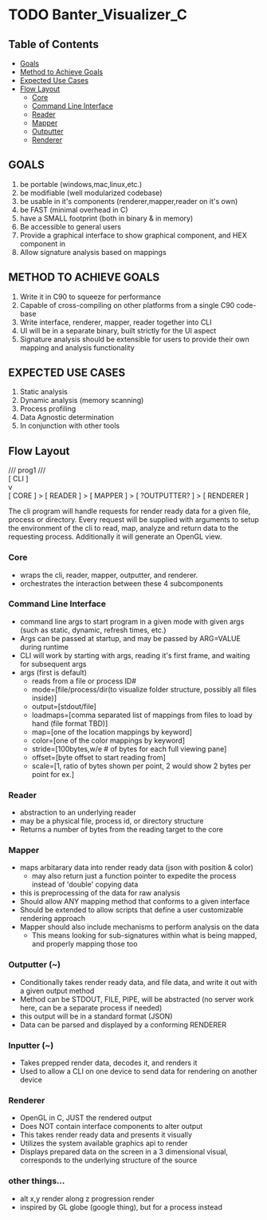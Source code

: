 # TODO Banter_Visualizer_C

## Table of Contents
- [Goals](#goals)
- [Method to Achieve Goals](#method-to-achieve-goals)
- [Expected Use Cases](#expected-use-cases)
- [Flow Layout](#flow-layout)
  - [Core](#core)
  - [Command Line Interface](#command-line-interface)
  - [Reader](#reader)
  - [Mapper](#mapper)
  - [Outputter](#outputter)
  - [Renderer](#renderer)

## GOALS
  1. be portable (windows,mac,linux,etc.)
  2. be modifiable (well modularized codebase)
  3. be usable in it's components (renderer,mapper,reader on it's own)
  4. be FAST (minimal overhead in C)
  5. have a SMALL footprint (both in binary & in memory)
  6. Be accessible to general users
  7. Provide a graphical interface to show graphical component, and HEX component in
  8. Allow signature analysis based on mappings

## METHOD TO ACHIEVE GOALS
  1. Write it in C90 to squeeze for performance
  2. Capable of cross-compiling on other platforms from a single C90 code-base
  3. Write interface, renderer, mapper, reader together into CLI
  4. UI will be in a separate binary, built strictly for the UI aspect
  5. Signature analysis should be extensible for users to provide their own mapping and analysis functionality

## EXPECTED USE CASES
  1. Static analysis
  2. Dynamic analysis (memory scanning)
  3. Process profiling
  4. Data Agnostic determination
  5. In conjunction with other tools

## Flow Layout

/// prog1 ///<br>
[ CLI ]<br>
v<br>
[ CORE ] > [ READER ] > [ MAPPER ] > [ ?OUTPUTTER? ] > [ RENDERER ]<br>

The cli program will handle requests for render ready data for a given file, process or directory. Every request will be supplied with arguments to setup the environment of the cli to read, map, analyze and return data to the requesting process. Additionally it will generate an OpenGL view.
### Core
  - wraps the cli, reader, mapper, outputter, and renderer.
  - orchestrates the interaction between these 4 subcomponents
### Command Line Interface
  - command line args to start program in a given mode with given args (such as static, dynamic, refresh times, etc.)
  - Args can be passed at startup, and may be passed by ARG=VALUE during runtime
  - CLI will work by starting with args, reading it's first frame, and waiting for subsequent args
  - args (first is default)
    - reads from a file or process ID#
    - mode=[file/process/dir(to visualize folder structure, possibly all files inside)]
    - output=[stdout/file]
    - loadmaps=[comma separated list of mappings from files to load by hand (file format TBD)]
    - map=[one of the location mappings by keyword]
    - color=[one of the color mappings by keyword]
    - stride=[100bytes,w/e # of bytes for each full viewing pane]
    - offset=[byte offset to start reading from]
    - scale=[1, ratio of bytes shown per point, 2 would show 2 bytes per point for ex.]
### Reader
  - abstraction to an underlying reader
  - may be a physical file, process id, or directory structure
  - Returns a number of bytes from the reading target to the core
### Mapper
  - maps arbitarary data into render ready data (json with position & color)
    - may also return just a function pointer to expedite the process instead of 'double' copying data
  - this is preprocessing of the data for raw analysis
  - Should allow ANY mapping method that conforms to a given interface
  - Should be extended to allow scripts that define a user customizable rendering approach
  - Mapper should also include mechanisms to perform analysis on the data
    - This means looking for sub-signatures within what is being mapped, and properly mapping those too
### Outputter (~)
  - Conditionally takes render ready data, and file data, and write it out with a given output method
  - Method can be STDOUT, FILE, PIPE, will be abstracted (no server work here, can be a separate process if needed)
  - this output will be in a standard format (JSON)
  - Data can be parsed and displayed by a conforming RENDERER
### Inputter (~)
  - Takes prepped render data, decodes it, and renders it
  - Used to allow a CLI on one device to send data for rendering on another device
### Renderer
  - OpenGL in C, JUST the rendered output
  - Does NOT contain interface components to alter output
  - This takes render ready data and presents it visually
  - Utilizes the system available graphics api to render
  - Displays prepared data on the screen in a 3 dimensional visual, corresponds to the underlying structure of the source
  
### other things...
  - alt x,y render along z progression render
  - inspired by GL globe (google thing), but for a process instead
